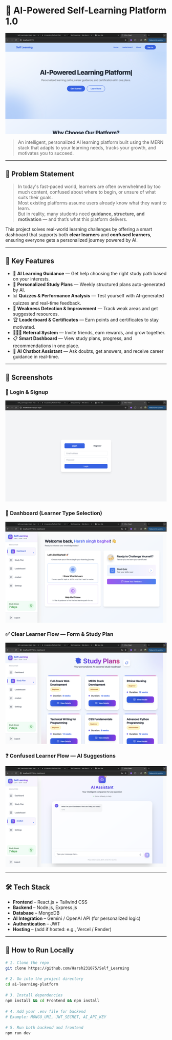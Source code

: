 # 🚀 AI-Powered Self-Learning Platform 1.0

![Banner](./Frontend/public/home.png)

> An intelligent, personalized AI learning platform built using the MERN stack that adapts to your learning needs, tracks your growth, and motivates you to succeed.

---

## 🧩 Problem Statement

> In today's fast-paced world, learners are often overwhelmed by too much content, confused about where to begin, or unsure of what suits their goals.  
> Most existing platforms assume users already know what they want to learn.  
> But in reality, many students need **guidance, structure, and motivation** — and that’s what this platform delivers.

This project solves real-world learning challenges by offering a smart dashboard that supports both **clear learners** and **confused learners**, ensuring everyone gets a personalized journey powered by AI.

---

## 🌟 Key Features

- 🤖 **AI Learning Guidance** — Get help choosing the right study path based on your interests.
- 📆 **Personalized Study Plans** — Weekly structured plans auto-generated by AI.
- 📊 **Quizzes & Performance Analysis** — Test yourself with AI-generated quizzes and real-time feedback.
- 🧠 **Weakness Detection & Improvement** — Track weak areas and get suggested resources.
- 🏆 **Leaderboard & Certificates** — Earn points and certificates to stay motivated.
- 🧑‍🤝‍🧑 **Referral System** — Invite friends, earn rewards, and grow together.
- 📋 **Smart Dashboard** — View study plans, progress, and recommendations in one place.
- 💬 **AI Chatbot Assistant** — Ask doubts, get answers, and receive career guidance in real-time.

---

## 📸 Screenshots



### 🔐 Login & Signup
![Login](./Frontend/public/login.png)

### 🧠 Dashboard (Learner Type Selection)
![Dashboard](./Frontend/public/dashboard.png)

### ✅ Clear Learner Flow — Form & Study Plan
![Study section](./Frontend/public/path.png)

### ❓ Confused Learner Flow — AI Suggestions
![Chat Bot](./Frontend/public/chat.png)

---

## 🛠️ Tech Stack

- **Frontend** – React.js + Tailwind CSS  
- **Backend** – Node.js, Express.js  
- **Database** – MongoDB  
- **AI Integration** – Gemini / OpenAI API (for personalized logic)  
- **Authentication** – JWT  
- **Hosting** – (add if hosted: e.g., Vercel / Render)

---

## 🧪 How to Run Locally

```bash
# 1. Clone the repo
git clone https://github.com/Harsh231075/Self_Learning

# 2. Go into the project directory
cd ai-learning-platform

# 3. Install dependencies
npm install && cd Frontend && npm install

# 4. Add your .env file for backend
# Example: MONGO_URI, JWT_SECRET, AI_API_KEY

# 5. Run both backend and frontend
npm run dev

